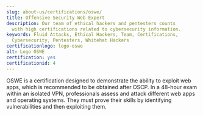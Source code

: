 ```yaml
---
slug: about-us/certifications/oswe/
title: Offensive Security Web Expert
description: Our team of ethical hackers and pentesters counts
  with high certifications related to cybersecurity information.
keywords: Fluid Attacks, Ethical Hackers, Team, Certifications,
  Cybersecurity, Pentesters, Whitehat Hackers
certificationlogo: logo-oswe
alt: Logo OSWE
certification: yes
certificationid: 4
---
```


OSWE is a certification designed to demonstrate the ability to exploit
web apps, which is recommended to be obtained after OSCP. In a 48-hour
exam within an isolated VPN, professionals assess and attack different
web apps and operating systems. They must prove their skills by
identifying vulnerabilities and then exploiting them.
